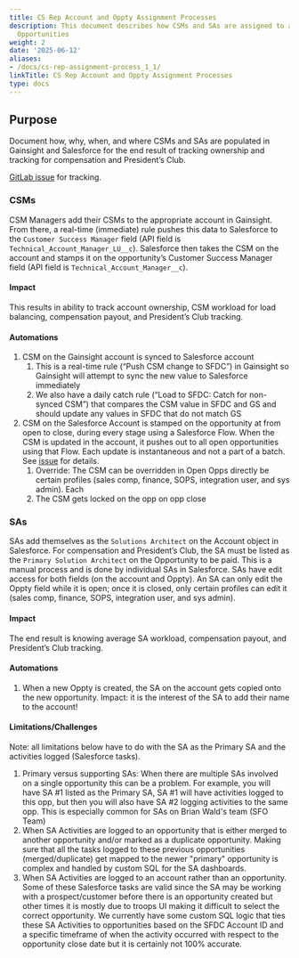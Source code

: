 ```yaml
---
title: CS Rep Account and Oppty Assignment Processes
description: This document describes how CSMs and SAs are assigned to accounts and
  Opportunities
weight: 2
date: '2025-06-12'
aliases:
- /docs/cs-rep-assignment-process_1_1/
linkTitle: CS Rep Account and Oppty Assignment Processes
type: docs
---
```


<link rel="stylesheet" type="text/css" href="/stylesheets/biztech.css" />

## Purpose

Document how, why, when, and where CSMs and SAs are populated in Gainsight and Salesforce for the end result of tracking ownership and tracking for compensation and President’s Club.

[GitLab issue](https://gitlab.com/gitlab-com/sales-team/field-operations/customer-success-operations/-/issues/2974) for tracking.

### CSMs

CSM Managers add their CSMs to the appropriate account in Gainsight. From there, a real-time (immediate) rule pushes this data to Salesforce to the `Customer Success Manager` field (API field is `Technical_Account_Manager_LU__c`). Salesforce then takes the CSM on the account and stamps it on the opportunity’s Customer Success Manager field (API field is `Technical_Account_Manager__c`).

#### Impact

This results in ability to track account ownership, CSM workload for load balancing, compensation payout, and President’s Club tracking.

#### Automations

1. CSM on the Gainsight account is synced to Salesforce account
   1. This is a real-time rule (“Push CSM change to SFDC”)  in Gainsight so Gainsight will attempt to sync the new value to Salesforce immediately
   1. We also have a daily catch rule (“Load to SFDC: Catch for non-synced CSM”) that compares the CSM value in SFDC and GS and should update any values in SFDC that do not match GS
1. CSM on the Salesforce Account is stamped on the opportunity at from open to close, during every stage using a Salesforce Flow. When the CSM is updated in the account, it pushes out to all open opportunities using that Flow. Each update is instantaneous and not a part of a batch. See [issue](https://gitlab.com/gitlab-com/sales-team/field-operations/systems/-/issues/3852) for details.
   1. Override: The CSM can be overridden in Open Opps directly be certain profiles (sales comp, finance, SOPS, integration user, and sys admin). Each
   1. The CSM gets locked on the opp on opp close

### SAs

SAs add themselves as the `Solutions Architect` on the Account object in Salesforce. For compensation and President’s Club, the SA must be listed as the `Primary Solution Architect` on the Opportunity to be paid. This is a manual process and is done by individual SAs in Salesforce. SAs have edit access for both fields (on the account and Oppty). An SA can only edit the Oppty field while it is open; once it is closed, only certain profiles can edit it (sales comp, finance, SOPS, integration user, and sys admin).

#### Impact

The end result is knowing average SA workload, compensation payout, and President’s Club tracking.

#### Automations

1. When a new Oppty is created, the SA on the account gets copied onto the new opportunity. Impact: it is the interest of the SA to add their name to the account!

#### Limitations/Challenges

Note: all limitations below have to do with the SA as the Primary SA and the activities logged (Salesforce tasks).

1. Primary versus supporting SAs: When there are multiple SAs involved on a single opportunity this can be a problem. For example, you will have SA #1 listed as the Primary SA, SA #1 will have activities logged to this opp, but then you will also have SA #2 logging activities to the same opp. This is especially common for SAs on Brian Wald's team (SFO Team)
1. When SA Activities are logged to an opportunity that is either merged to another opportunity and/or marked as a duplicate opportunity. Making sure that all the tasks logged to these previous opportunities (merged/duplicate) get mapped to the newer "primary" opportunity is complex and handled by custom SQL for the SA dashboards.
1. When SA Activities are logged to an account rather than an opportunity. Some of these Salesforce tasks are valid since the SA may be working with a prospect/customer before there is an opportunity created but other times it is mostly due to troops UI making it difficult to select the correct opportunity. We currently have some custom SQL logic that ties these SA Activities to opportunities based on the SFDC Account ID and a specific timeframe of when the activity occurred with respect to the opportunity close date but it is certainly not 100% accurate.
